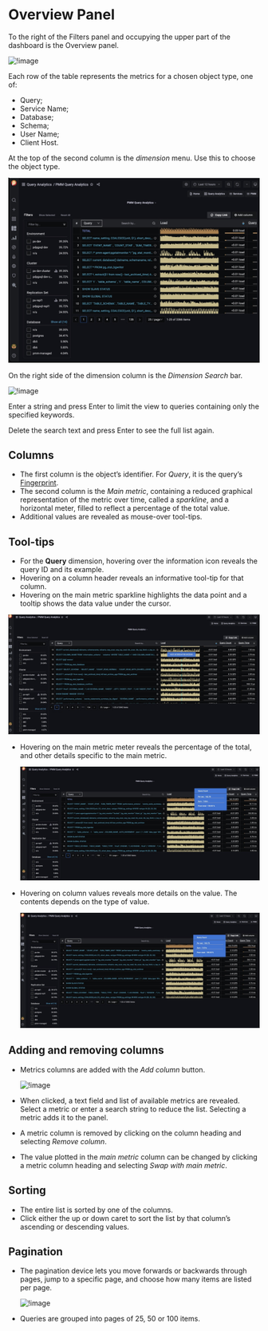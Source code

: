 # Overview Panel

To the right of the Filters panel and occupying the upper part of the dashboard is the Overview panel.

![!image](../../../_images/PMM_Query_Analytics_overview-table.jpg)

Each row of the table represents the metrics for a chosen object type, one of:

- Query;
- Service Name;
- Database;
- Schema;
- User Name;
- Client Host.

At the top of the second column is the *dimension* menu. Use this to choose the object type.

![!image](../../../_images/PMM_Query_Analytics_Menus_Dimension_Selector.jpg)

On the right side of the dimension column is the *Dimension Search* bar.

![!image](../../../_images/PMM_Query_Analytics_Panels_Dimension_Search.jpg)

Enter a string and press Enter to limit the view to queries containing only the specified keywords.

Delete the search text and press Enter to see the full list again.

## Columns

- The first column is the object’s identifier. For *Query*, it is the query’s [Fingerprint](../details/glossary/#fingerprint).
- The second column is the *Main metric*, containing a reduced graphical representation of the metric over time, called a *sparkline*, and a horizontal meter, filled to reflect a percentage of the total value.
- Additional values are revealed as mouse-over tool-tips.

## Tool-tips

- For the **Query** dimension, hovering over the information icon <i class="fa fa-info-circle"></i> reveals the query ID and its example.
- Hovering on a column header reveals an informative tool-tip for that column.
- Hovering on the main metric sparkline highlights the data point and a tooltip shows the data value under the cursor.

![!image](../../../_images/PMM_Query_Analytics_Main_Metric_Sparkline.jpg)

- Hovering on the main metric meter reveals the percentage of the total, and other details specific to the main metric.

    ![!image](../../../_images/PMM_Query_Analytics_Tooltips_Metric_Tooltip.jpg)

- Hovering on column values reveals more details on the value. The contents depends on the type of value.

    ![!image](../../../_images/PMM_Query_Analytics_Metric_Tooltip.jpg)

## Adding and removing columns

- Metrics columns are added with the *Add column* button.

    ![!image](../../../_images/PMM_Query_Analytics_Devices_Add_Columns.jpg)

- When clicked, a text field and list of available metrics are revealed. Select a metric or enter a search string to reduce the list. Selecting a metric adds it to the panel.
- A metric column is removed by clicking on the column heading and selecting *Remove column*.
- The value plotted in the *main metric* column can be changed by clicking a metric column heading and selecting *Swap with main metric*.

## Sorting

- The entire list is sorted by one of the columns.
- Click either the up or down caret to sort the list by that column’s ascending or descending values.

## Pagination

- The pagination device lets you move forwards or backwards through pages, jump to a specific page, and choose how many items are listed per page.

    ![!image](../../../_images/PMM_Query_Analytics_Devices_Pagination.jpg)

- Queries are grouped into pages of 25, 50 or 100 items.